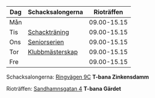 | Dag | Schacksalongerna                        | Rioträffen   |
|-----|-----------------------------------------|--------------|
| Mån |                                         | 09.00-15.15 |
| Tis | [Schackträning](Schackträning.html)     | 09.00-15.15  |
| Ons | [Seniorserien](Seniorserien.html)       | 09.00-15.15  |
| Tor | [Klubbmästerskap](Klubbmästerskap.html) | 09.00-15.15  |
| Fre |                                         | 09.00-15.15  |

Schacksalongerna:
[Ringvägen 9C](https://goo.gl/maps/QvjjjhTWNoS3iQt66) **T-bana Zinkensdamm**

Rioträffen:
[Sandhamnsgatan 4](https://maps.app.goo.gl/QcKuataRc74koJP39) **T-bana Gärdet**

